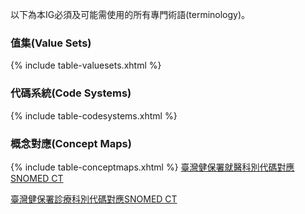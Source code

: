 以下為本IG必須及可能需使用的所有專門術語(terminology)。

### 值集(Value Sets)
{% include table-valuesets.xhtml %}

### 代碼系統(Code Systems)
{% include table-codesystems.xhtml %}

### 概念對應(Concept Maps)
{% include table-conceptmaps.xhtml %}
[臺灣健保署就醫科別代碼對應SNOMED CT](https://build.fhir.org/ig/MOHW-TWCoreIG/cctwFHIRterm/ConceptMap-medical-consultation-department-nhi-tw.html)  

[臺灣健保署診療科別代碼對應SNOMED CT](https://build.fhir.org/ig/MOHW-TWCoreIG/cctwFHIRterm/ConceptMap-medical-treatment-department-nhi-tw.html)
